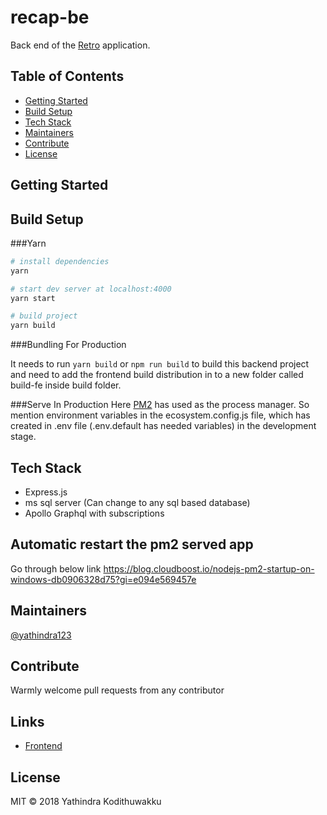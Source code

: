 # recap-be
Back end of the [Retro](https://bitbucket.pearson.com/users/urawyya/repos/retro/browse) application.

## Table of Contents
- [Getting Started](#getting-started)
- [Build Setup](#build-setup)
- [Tech Stack](#tech-stack)
- [Maintainers](#maintainers)
- [Contribute](#contribute)
- [License](#license)

## Getting Started

## Build Setup

###Yarn

``` bash
# install dependencies
yarn

# start dev server at localhost:4000
yarn start

# build project
yarn build
```

###Bundling For Production

It needs to run `yarn build` or `npm run build` to build this backend project and need to add the frontend build distribution in to a new folder called build-fe inside build folder.


###Serve In Production
Here [PM2](https://pm2.io/doc/en/runtime/overview/) has used as the process manager. So mention 
environment variables in the ecosystem.config.js file, which has created in .env file 
(.env.default has needed variables) in the development stage.


## Tech Stack

- Express.js
- ms sql server (Can change to any sql based database)
- Apollo Graphql with subscriptions

## Automatic restart the pm2 served app
Go through below link
https://blog.cloudboost.io/nodejs-pm2-startup-on-windows-db0906328d75?gi=e094e569457e

## Maintainers
[@yathindra123](https://www.linkedin.com/in/yathindra-kodithuwakku-651403133/)

## Contribute

Warmly welcome pull requests from any contributor

## Links

- [Frontend](https://bitbucket.pearson.com/users/urawyya/repos/retro/browse)

## License

MIT © 2018 Yathindra Kodithuwakku
